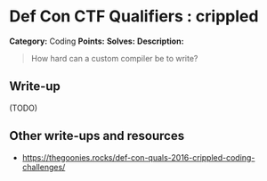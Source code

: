 # Def Con CTF Qualifiers : crippled

**Category:** Coding
**Points:** 
**Solves:** 
**Description:**

> How hard can a custom compiler be to write?


## Write-up

(TODO)

## Other write-ups and resources

* https://thegoonies.rocks/def-con-quals-2016-crippled-coding-challenges/
